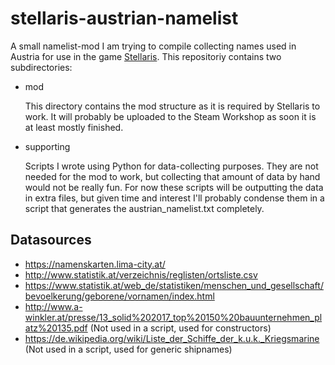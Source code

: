 # stellaris-austrian-namelist

A small namelist-mod I am trying to compile collecting names used in Austria for use in the game [Stellaris](https://store.steampowered.com/app/281990/Stellaris/).
This repositoriy contains two subdirectories:

* mod

   This directory contains the mod structure as it is required by Stellaris to work. It will probably be uploaded to the Steam Workshop as soon it is at least mostly finished. 

* supporting

   Scripts I wrote using Python for data-collecting purposes. They are not needed for the mod to work, but collecting that amount of data by hand would not be really fun. For now these scripts will be outputting the data in extra files, but given time and interest I'll probably condense them in a script that generates the austrian_namelist.txt completely.

## Datasources

* https://namenskarten.lima-city.at/
* http://www.statistik.at/verzeichnis/reglisten/ortsliste.csv
* https://www.statistik.at/web_de/statistiken/menschen_und_gesellschaft/bevoelkerung/geborene/vornamen/index.html
* http://www.a-winkler.at/presse/13_solid%202017_top%20150%20bauunternehmen_platz%20135.pdf (Not used in a script, used for constructors)
* https://de.wikipedia.org/wiki/Liste_der_Schiffe_der_k.u.k._Kriegsmarine (Not used in a script, used for generic shipnames)